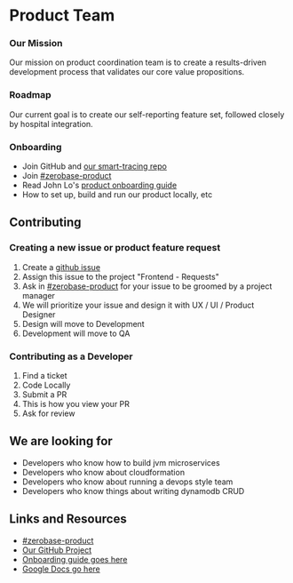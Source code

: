 # Product Team

### Our Mission
Our mission on product coordination team is to create a results-driven development process that validates our core value propositions.

### Roadmap
Our current goal is to create our self-reporting feature set, followed closely by hospital integration.

### Onboarding
* Join GitHub and [our smart-tracing repo](https://github.com/zerobase-io/smart-tracing)
* Join [#zerobase-product](https://necsi-edu.slack.com/archives/C0105T4K0F2)
* Read John Lo's [product onboarding guide]()
* How to set up, build and run our product locally, etc

## Contributing

### Creating a new issue or product feature request
1. Create a [github issue](https://github.com/zerobase-io/smart-tracing/issues/new)
2. Assign this issue to the project "Frontend - Requests"
3. Ask in [#zerobase-product](https://necsi-edu.slack.com/archives/C0105T4K0F2) for your issue to be groomed by a project manager
4. We will prioritize your issue and design it with UX / UI / Product Designer 
5. Design will move to Development
6. Development will move to QA

### Contributing as a Developer
1. Find a ticket
2. Code Locally
3. Submit a PR
4. This is how you view your PR
5. Ask for review

## We are looking for
* Developers who know how to build jvm microservices
* Developers who know about cloudformation
* Developers who know about running a devops style team
* Developers who know things about writing dynamodb CRUD

## Links and Resources
* [#zerobase-product](https://necsi-edu.slack.com/archives/C0105T4K0F2)
* [Our GitHub Project](https://github.com/orgs/zerobase-io/projects/5)
* [Onboarding guide goes here]()
* [Google Docs go here]()
